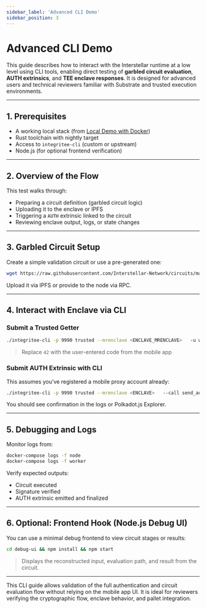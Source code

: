 ```yaml
---
sidebar_label: 'Advanced CLI Demo'
sidebar_position: 3
---
```


# Advanced CLI Demo

This guide describes how to interact with the Interstellar runtime at a low level using CLI tools, enabling direct testing of **garbled circuit evaluation**, **AUTH extrinsics**, and **TEE enclave responses**. It is designed for advanced users and technical reviewers familiar with Substrate and trusted execution environments.

---

## 1. Prerequisites

- A working local stack (from [Local Demo with Docker](./local-demo-with-docker.md))
- Rust toolchain with nightly target
- Access to `integritee-cli` (custom or upstream)
- Node.js (for optional frontend verification)

---

## 2. Overview of the Flow

This test walks through:
- Preparing a circuit definition (garbled circuit logic)
- Uploading it to the enclave or IPFS
- Triggering a `AUTH` extrinsic linked to the circuit
- Reviewing enclave output, logs, or state changes

---

## 3. Garbled Circuit Setup

Create a simple validation circuit or use a pre-generated one:

```bash
wget https://raw.githubusercontent.com/Interstellar-Network/circuits/main/demo-one-time-code.json -O circuit.json
```

Upload it via IPFS or provide to the node via RPC.

---

## 4. Interact with Enclave via CLI

### Submit a Trusted Getter

```bash
./integritee-cli -p 9990 trusted --mrenclave <ENCLAVE_MRENCLAVE>   -u ws://127.0.0.1:9990   -P <SIGNER_PHRASE>   --call enclave_validate_code '42'
```

> Replace `42` with the user-entered code from the mobile app

### Submit AUTH Extrinsic with CLI

This assumes you’ve registered a mobile proxy account already:

```bash
./integritee-cli -p 9990 trusted --mrenclave <ENCLAVE>   --call send_auth_tx   --input 'signed_code_payload'
```

You should see confirmation in the logs or Polkadot.js Explorer.

---

## 5. Debugging and Logs

Monitor logs from:

```bash
docker-compose logs -f node
docker-compose logs -f worker
```

Verify expected outputs:
- Circuit executed
- Signature verified
- AUTH extrinsic emitted and finalized

---

## 6. Optional: Frontend Hook (Node.js Debug UI)

You can use a minimal debug frontend to view circuit stages or results:

```bash
cd debug-ui && npm install && npm start
```

> Displays the reconstructed input, evaluation path, and result from the circuit.

---

This CLI guide allows validation of the full authentication and circuit evaluation flow without relying on the mobile app UI. It is ideal for reviewers verifying the cryptographic flow, enclave behavior, and pallet integration.
